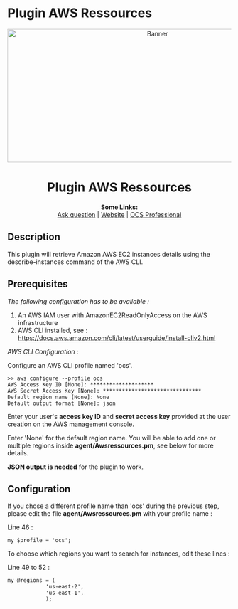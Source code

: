 # Plugin AWS Ressources

<p align="center">
  <img src="https://cdn.ocsinventory-ng.org/common/banners/banner660px.png" height=300 width=660 alt="Banner">
</p>

<h1 align="center">Plugin AWS Ressources</h1>
<p align="center">
  <b>Some Links:</b><br>
  <a href="http://ask.ocsinventory-ng.org">Ask question</a> |
  <a href="https://www.ocsinventory-ng.org/?utm_source=github-ocs">Website</a> |
  <a href="https://www.ocsinventory-ng.org/en/#ocs-pro-en">OCS Professional</a>
</p>

## Description

This plugin will retrieve Amazon AWS EC2 instances details using the describe-instances command of the AWS CLI.

## Prerequisites

*The following configuration has to be available :*
1. An AWS IAM user with AmazonEC2ReadOnlyAccess on the AWS infrastructure
2. AWS CLI installed, see : https://docs.aws.amazon.com/cli/latest/userguide/install-cliv2.html


*AWS CLI Configuration :*

Configure an AWS CLI profile named 'ocs'.
```
>> aws configure --profile ocs
AWS Access Key ID [None]: ********************
AWS Secret Access Key [None]: *******************************
Default region name [None]: None
Default output format [None]: json
```

Enter your user's **access key ID** and **secret access key** provided at the user creation on the AWS management console.

Enter 'None' for the default region name. You will be able to add one or multiple regions inside **agent/Awsressources.pm**, see below for more details.

**JSON output is needed** for the plugin to work.


## Configuration

If you chose a different profile name than 'ocs' during the previous step, please edit the file **agent/Awsressources.pm** with your profile name : 

Line 46 :  
```
my $profile = 'ocs';
```
To choose which regions you want to search for instances, edit these lines : 

Line 49 to 52 :  
```
my @regions = (
            'us-east-2',
            'us-east-1',
            );
```



